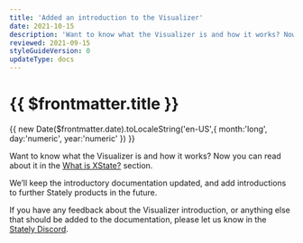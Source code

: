 ```yaml
---
title: 'Added an introduction to the Visualizer'
date: 2021-10-15
description: 'Want to know what the Visualizer is and how it works? Now you can read about it in the dedication section: What is XState?'
reviewed: 2021-09-15
styleGuideVersion: 0
updateType: docs
---
```


<h1>{{ $frontmatter.title }}</h1>
<p class="date">{{ new Date($frontmatter.date).toLocaleString('en-US',{ month:'long', day:'numeric', year:'numeric' }) }}</p>

Want to know what the Visualizer is and how it works? Now you can read about it in the [What is XState?](./docs/visualizer) section.

We’ll keep the introductory documentation updated, and add introductions to further Stately products in the future.

If you have any feedback about the Visualizer introduction, or anything else that should be added to the documentation, please let us know in the [Stately Discord](https://discord.gg/xstate).
